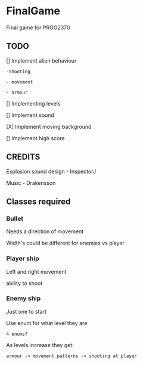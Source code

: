 # FinalGame

Final game for PROG2370
## TODO

  [] Implement alien behaviour
    
    -Shooting
    
    - movement
    
    - armour
  
  [] Implementing levels
  
  [] Implement sound
  
  [X] Implement moving background
  
  [] Implement high score

## CREDITS

Explosion sound design - InspectorJ

Music - Drakensson

## Classes required

### Bullet
  
  Needs a direction of movement
  
  Width's could be different for enemies vs player

### Player ship
  
  Left and right movement
  
  ability to shoot
  
### Enemy ship
  Just one to start 
  
  Use enum for what level they are
  
    4 enums?
    
  As levels increase they get:
  
    armour -> movement patterns -> shooting at player
  
  
